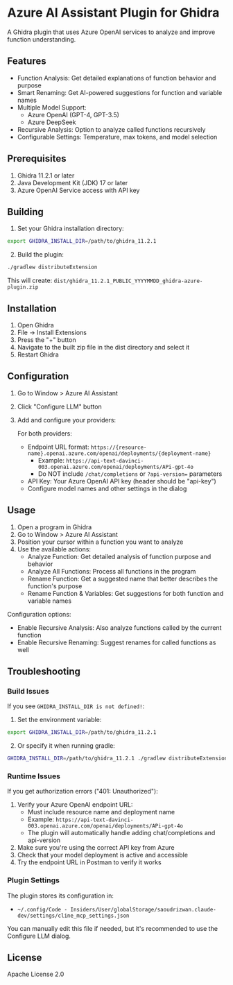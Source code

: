 # Azure AI Assistant Plugin for Ghidra

A Ghidra plugin that uses Azure OpenAI services to analyze and improve function understanding.

## Features

- Function Analysis: Get detailed explanations of function behavior and purpose
- Smart Renaming: Get AI-powered suggestions for function and variable names
- Multiple Model Support: 
  - Azure OpenAI (GPT-4, GPT-3.5)
  - Azure DeepSeek
- Recursive Analysis: Option to analyze called functions recursively
- Configurable Settings: Temperature, max tokens, and model selection

## Prerequisites

1. Ghidra 11.2.1 or later
2. Java Development Kit (JDK) 17 or later
3. Azure OpenAI Service access with API key

## Building

1. Set your Ghidra installation directory:
```bash
export GHIDRA_INSTALL_DIR=/path/to/ghidra_11.2.1
```

2. Build the plugin:
```bash
./gradlew distributeExtension
```

This will create: `dist/ghidra_11.2.1_PUBLIC_YYYYMMDD_ghidra-azure-plugin.zip`

## Installation

1. Open Ghidra
2. File -> Install Extensions
3. Press the "+" button
4. Navigate to the built zip file in the dist directory and select it
5. Restart Ghidra

## Configuration

1. Go to Window > Azure AI Assistant
2. Click "Configure LLM" button
3. Add and configure your providers:
   
   For both providers:
   - Endpoint URL format: `https://{resource-name}.openai.azure.com/openai/deployments/{deployment-name}`
     - Example: `https://api-text-davinci-003.openai.azure.com/openai/deployments/APi-gpt-4o`
     - Do NOT include `/chat/completions` or `?api-version=` parameters
   - API Key: Your Azure OpenAI API key (header should be "api-key")
   - Configure model names and other settings in the dialog

## Usage

1. Open a program in Ghidra
2. Go to Window > Azure AI Assistant
3. Position your cursor within a function you want to analyze
4. Use the available actions:
   - Analyze Function: Get detailed analysis of function purpose and behavior
   - Analyze All Functions: Process all functions in the program
   - Rename Function: Get a suggested name that better describes the function's purpose
   - Rename Function & Variables: Get suggestions for both function and variable names

Configuration options:
- Enable Recursive Analysis: Also analyze functions called by the current function
- Enable Recursive Renaming: Suggest renames for called functions as well

## Troubleshooting

### Build Issues

If you see `GHIDRA_INSTALL_DIR is not defined!`:
1. Set the environment variable:
```bash
export GHIDRA_INSTALL_DIR=/path/to/ghidra_11.2.1
```
2. Or specify it when running gradle:
```bash
GHIDRA_INSTALL_DIR=/path/to/ghidra_11.2.1 ./gradlew distributeExtension
```

### Runtime Issues

If you get authorization errors ("401: Unauthorized"):
1. Verify your Azure OpenAI endpoint URL:
   - Must include resource name and deployment name
   - Example: `https://api-text-davinci-003.openai.azure.com/openai/deployments/APi-gpt-4o`
   - The plugin will automatically handle adding chat/completions and api-version
2. Make sure you're using the correct API key from Azure
3. Check that your model deployment is active and accessible
4. Try the endpoint URL in Postman to verify it works

### Plugin Settings

The plugin stores its configuration in:
- `~/.config/Code - Insiders/User/globalStorage/saoudrizwan.claude-dev/settings/cline_mcp_settings.json`

You can manually edit this file if needed, but it's recommended to use the Configure LLM dialog.

## License

Apache License 2.0
